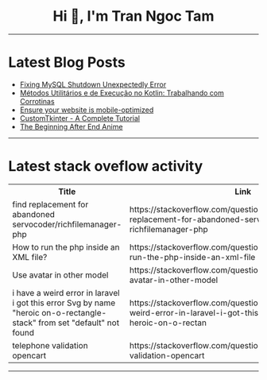 <h1 align="center">Hi 👋, I'm Tran Ngoc Tam</h1>

---

# Latest Blog Posts 
<!-- BLOG-POST-LIST:START -->
- [Fixing MySQL Shutdown Unexpectedly Error](https://dev.to/dbvismarketing/fixing-mysql-shutdown-unexpectedly-error-gac)
- [Métodos Utilitários e de Execução no Kotlin: Trabalhando com Corrotinas](https://dev.to/comunidadedevspace/metodos-utilitarios-e-de-execucao-no-kotlin-trabalhando-com-corrotinas-12j6)
- [Ensure your website is mobile-optimized](https://dev.to/svhl/ensure-your-website-is-mobile-optimized-31cj)
- [CustomTkinter - A Complete Tutorial](https://dev.to/devasservice/customtkinter-a-complete-tutorial-4527)
- [The Beginning After End Anime](https://dev.to/sanwal_alyaas_46f7576045e/the-beginning-after-end-anime-1401)
<!-- BLOG-POST-LIST:END -->

---

# Latest stack oveflow activity
<table>
  <tr><th>Title</th><th>Link</th></tr>
  <!-- STACKOVERFLOW:START --><tr><td>find replacement for abandoned servocoder/richfilemanager-php</td><td>https://stackoverflow.com/questions/79488458/find-replacement-for-abandoned-servocoder-richfilemanager-php</td></tr><tr><td>How to run the php inside an XML file?</td><td>https://stackoverflow.com/questions/79488451/how-to-run-the-php-inside-an-xml-file</td></tr><tr><td>Use avatar in other model</td><td>https://stackoverflow.com/questions/79488428/use-avatar-in-other-model</td></tr><tr><td>i have a weird error in laravel i got this error Svg by name &quot;heroic on-o-rectangle-stack&quot; from set &quot;default&quot; not found</td><td>https://stackoverflow.com/questions/79488388/i-have-a-weird-error-in-laravel-i-got-this-error-svg-by-name-heroic-on-o-rectan</td></tr><tr><td>telephone validation opencart</td><td>https://stackoverflow.com/questions/79488289/telephone-validation-opencart</td></tr><!-- STACKOVERFLOW:END -->
</table>

---


